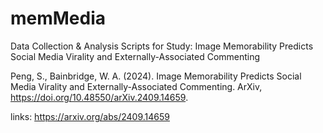 # memMedia
Data Collection & Analysis Scripts for Study: Image Memorability Predicts Social Media Virality and Externally-Associated Commenting

Peng, S., Bainbridge, W. A. (2024). Image Memorability Predicts Social Media Virality and Externally-Associated Commenting. ArXiv, https://doi.org/10.48550/arXiv.2409.14659.

links: https://arxiv.org/abs/2409.14659 

